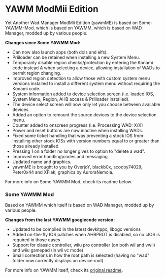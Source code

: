 # YAWM ModMii Edition
Yet Another Wad Manager ModMii Edition (yawmME) is based on Some-YAWMM-Mod, which is based on YAWMM, which is based on WAD Manager, modded up by various people.

**Changes since Some YAWMM Mod:**
- Can now also launch apps (both dols and elfs).
- Priiloader can be retained when installing a new System Menu.
- Temporarily disable region checks/protection by entering the Konami code instead A when selecting a device, allowing installation of WADs to permit region changing.
- Improved region detection to allow those with custom system menu versions installed to install a different system menu without requiring the Konami code.
- System information added to device selection screen (i.e. loaded IOS, System Menu, Region, AHB access & Priiloader installed).
- The device select screen will now only let you choose between available devices.
- Added an option to remount the source devices to the device selection menu.
- Counter added to onscreen progress (i.e. Processing WAD: X/X)
- Power and reset buttons are now inactive when installing WADs.
- Fixed some ticket handling that was preventing a stock IOS from installing other stock IOSs with version numbers equal to or greater than those already installed.
- Pressing 1 on a folder no longer gives to option to "delete a wad".
- Improved error handling\codes and messaging.
- Updated name and graphics.
- yawmME is brought to you by OverjoY, blackb0x, scooby74029, Peter0x44 and XFlak; graphics by AuroraNemoia.

For more info on Some YAWMM Mod, check its readme below.


### Some YAWMM Mod
Based on YAWMM which itself is based on WAD Manager, modded up by various people.

**Changes from the last YAWMM googlecode version:**
- Updated to be compiled in the latest devkitppc, libogc versions
- Added on-the-fly IOS patches when AHBPROT is disabled, so no cIOS is required in those cases
- Support for classic controller, wiiu pro controller (on both wii and vwii) and wiiu gamepad (in wii vc mode)
- Small corrections in how the root path is selected (having no "wad" folder now correctly displays on device root)

For more info on YAWMM itself, check its [original readme](README_YAWMM.txt).
